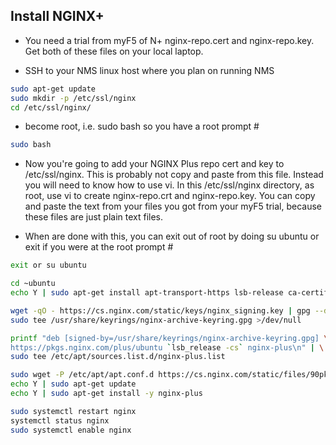 Install NGINX+
--------------

* You need a trial from myF5 of N+ nginx-repo.cert and nginx-repo.key.  Get both of these files on your local laptop.

* SSH to your NMS linux host where you plan on running NMS


```bash
sudo apt-get update
sudo mkdir -p /etc/ssl/nginx
cd /etc/ssl/nginx/
```

* become root, i.e. sudo bash so you have a root prompt #

```bash
sudo bash
```

* Now you're going to add your NGINX Plus repo cert and key to /etc/ssl/nginx.  This is probably not copy and paste from this file.  Instead you will need to know how to use vi. In this /etc/ssl/nginx directory, as root, use vi to create nginx-repo.crt and nginx-repo.key.  You can copy and paste the text from your files you got from your myF5 trial, because these files are just plain text files. 

* When are done with this, you can exit out of root by doing su ubuntu or exit if you were at the root prompt #

```bash
exit or su ubuntu
```

```bash
cd ~ubuntu
echo Y | sudo apt-get install apt-transport-https lsb-release ca-certificates wget gnupg2 ubuntu-keyring
```

```bash
wget -qO - https://cs.nginx.com/static/keys/nginx_signing.key | gpg --dearmor | \
sudo tee /usr/share/keyrings/nginx-archive-keyring.gpg >/dev/null
```

```bash
printf "deb [signed-by=/usr/share/keyrings/nginx-archive-keyring.gpg] \
https://pkgs.nginx.com/plus/ubuntu `lsb_release -cs` nginx-plus\n" | \
sudo tee /etc/apt/sources.list.d/nginx-plus.list
```

```bash
sudo wget -P /etc/apt/apt.conf.d https://cs.nginx.com/static/files/90pkgs-nginx
echo Y | sudo apt-get update
echo Y | sudo apt-get install -y nginx-plus
```

```bash
sudo systemctl restart nginx
systemctl status nginx
sudo systemctl enable nginx
```
